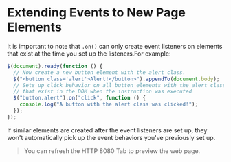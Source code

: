 # Extending Events to New Page Elements

It is important to note that `.on()` can only create event listeners on elements that exist at the time you set up the listeners.For example:

```js
$(document).ready(function () {
  // Now create a new button element with the alert class.
  $("<button class='alert'>Alert!</button>").appendTo(document.body);
  // Sets up click behavior on all button elements with the alert class
  // that exist in the DOM when the instruction was executed
  $("button.alert").on("click", function () {
    console.log("A button with the alert class was clicked!");
  });
});
```

If similar elements are created after the event listeners are set up, they won't automatically pick up the event behaviors you've previously set up.

> You can refresh the HTTP 8080 Tab to preview the web page.
